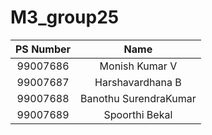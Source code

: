 # M3_group25
|PS Number|Name|
|:----:|:---:|
|99007686|Monish Kumar V|
|99007687|Harshavardhana B|
|99007688|Banothu SurendraKumar|
|99007689|Spoorthi Bekal|
